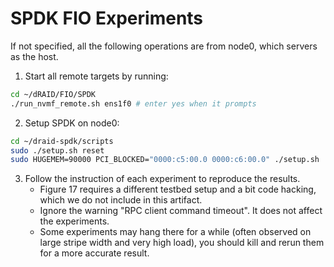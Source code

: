 # SPDK FIO Experiments

If not specified, all the following operations are from node0, which servers as the host.

1. Start all remote targets by running:
```Bash
cd ~/dRAID/FIO/SPDK
./run_nvmf_remote.sh ens1f0 # enter yes when it prompts
```

2. Setup SPDK on node0:
```Bash
cd ~/draid-spdk/scripts
sudo ./setup.sh reset
sudo HUGEMEM=90000 PCI_BLOCKED="0000:c5:00.0 0000:c6:00.0" ./setup.sh
```

3. Follow the instruction of each experiment to reproduce the results.
   - Figure 17 requires a different testbed setup and a bit code hacking, which we do not include in this artifact.
   - Ignore the warning "RPC client command timeout". It does not affect the experiments.
   - Some experiments may hang there for a while (often observed on large stripe width and very high load), you should kill and rerun them for a more accurate result.